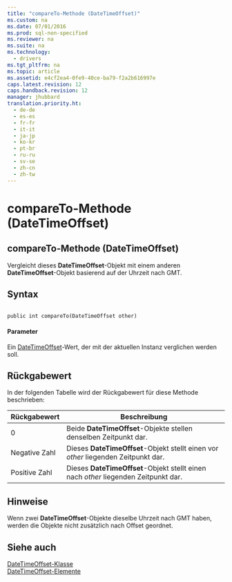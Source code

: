 ```yaml
---
title: "compareTo-Methode (DateTimeOffset)"
ms.custom: na
ms.date: 07/01/2016
ms.prod: sql-non-specified
ms.reviewer: na
ms.suite: na
ms.technology: 
  - drivers
ms.tgt_pltfrm: na
ms.topic: article
ms.assetid: e4cf2ea4-0fe9-40ce-ba79-f2a2b616997e
caps.latest.revision: 12
caps.handback.revision: 12
manager: jhubbard
translation.priority.ht: 
  - de-de
  - es-es
  - fr-fr
  - it-it
  - ja-jp
  - ko-kr
  - pt-br
  - ru-ru
  - sv-se
  - zh-cn
  - zh-tw
---
```

# compareTo-Methode (DateTimeOffset)
    
## compareTo\-Methode \(DateTimeOffset\)  
 Vergleicht dieses **DateTimeOffset**\-Objekt mit einem anderen **DateTimeOffset**\-Objekt basierend auf der Uhrzeit nach GMT.  
  
## Syntax  
  
```  
  
public int compareTo(DateTimeOffset other)  
```  
  
#### Parameter  
 Ein [DateTimeOffset](../content/DateTimeOffset-Class.md)\-Wert, der mit der aktuellen Instanz verglichen werden soll.  
  
## Rückgabewert  
 In der folgenden Tabelle wird der Rückgabewert für diese Methode beschrieben:  
  
|Rückgabewert|Beschreibung|  
|------------------|------------------|  
|0|Beide **DateTimeOffset**\-Objekte stellen denselben Zeitpunkt dar.|  
|Negative Zahl|Dieses **DateTimeOffset**\-Objekt stellt einen vor *other* liegenden Zeitpunkt dar.|  
|Positive Zahl|Dieses **DateTimeOffset**\-Objekt stellt einen nach *other* liegenden Zeitpunkt dar.|  
  
## Hinweise  
 Wenn zwei **DateTimeOffset**\-Objekte dieselbe Uhrzeit nach GMT haben, werden die Objekte nicht zusätzlich nach Offset geordnet.  
  
## Siehe auch  
 [DateTimeOffset-Klasse](../content/DateTimeOffset-Class.md)   
 [DateTimeOffset-Elemente](../content/DateTimeOffset-Members.md)  
  
  